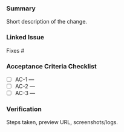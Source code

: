 ### Summary
Short description of the change.

### Linked Issue
Fixes #

### Acceptance Criteria Checklist
- [ ] AC-1 —
- [ ] AC-2 —
- [ ] AC-3 —

### Verification
Steps taken, preview URL, screenshots/logs.

<!--
ATLAS:REVIEW
- Validate each AC on the preview environment.
- Post AC table with Pass/Fail/Evidence/Notes.
- If any fail → move issue to Ready, add "needs-fix", comment failing ACs.
- If all pass → merge, add "passed-AC", move to Done, clean labels.
-->
